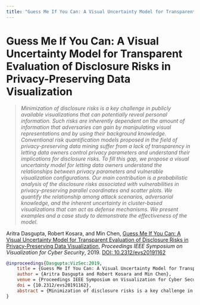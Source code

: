 ```yaml
---
title: "Guess Me If You Can: A Visual Uncertainty Model for Transparent Evaluation of Disclosure Risks in Privacy-Preserving Data Visualization"
---
```


# Guess Me If You Can: A Visual Uncertainty Model for Transparent Evaluation of Disclosure Risks in Privacy-Preserving Data Visualization

> _Minimization of disclosure risks is a key challenge in publicly available visualizations that can potentially reveal personal information. Such risks are inherently dependent on the amount of information that adversaries can gain by manipulating visual representations and by using their background knowledge. Conventional risk quantification models proposed in the field of privacy-preserving data mining suffer from a lack of transparency in letting data owners control privacy parameters and understand their implications for disclosure risks. To fill this gap, we propose a visual uncertainty model for letting data owners understand the relationships between privacy parameters and vulnerable visualization configurations. Our main contribution is a probabilistic analysis of the disclosure risks associated with vulnerabilities in privacy-preserving parallel coordinates and scatter plots. We quantify the relationship among attack scenarios, adversarial knowledge, and the inherent uncertainty in cluster-based visualizations that can act as defense mechanisms. We present examples and a case study to demonstrate the effectiveness of the model._

Aritra Dasgupta, Robert Kosara, and Min Chen, <a href="https://media.eagereyes.org/papers/2019/Dasgupta-VizSec-2019.pdf" target="_blank">Guess Me If You Can: A Visual Uncertainty Model for Transparent Evaluation of Disclosure Risks in Privacy-Preserving Data Visualization</a>, _Proceedings IEEE Symposium on Visualization for Cyber Security_, 2019. <a href="https://dx.doi.org/10.2312/evs20191162" target="_new">DOI: 10.2312/evs20191162</a>


```bibtex
@inproceedings{Dasgupta:VizSec:2019,
	title = {Guess Me If You Can: A Visual Uncertainty Model for Transparent Evaluation of Disclosure Risks in Privacy-Preserving Data Visualization},
	author = {Aritra Dasgupta and Robert Kosara and Min Chen},
	venue = {Proceedings IEEE Symposium on Visualization for Cyber Security},
	doi = {10.2312/evs20191162},
	abstract = {Minimization of disclosure risks is a key challenge in publicly available visualizations that can potentially reveal personal information. Such risks are inherently dependent on the amount of information that adversaries can gain by manipulating visual representations and by using their background knowledge. Conventional risk quantification models proposed in the field of privacy-preserving data mining suffer from a lack of transparency in letting data owners control privacy parameters and understand their implications for disclosure risks. To fill this gap, we propose a visual uncertainty model for letting data owners understand the relationships between privacy parameters and vulnerable visualization configurations. Our main contribution is a probabilistic analysis of the disclosure risks associated with vulnerabilities in privacy-preserving parallel coordinates and scatter plots. We quantify the relationship among attack scenarios, adversarial knowledge, and the inherent uncertainty in cluster-based visualizations that can act as defense mechanisms. We present examples and a case study to demonstrate the effectiveness of the model.},
}
```

